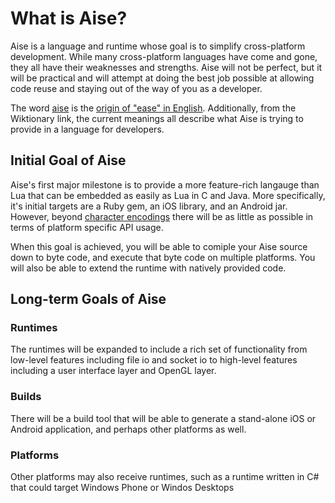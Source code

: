 # What is Aise?

Aise is a language and runtime whose goal is to simplify cross-platform development. While many cross-platform languages have come and gone, they all have their weaknesses and strengths. Aise will not be perfect, but it will be practical and will attempt at doing the best job possible at allowing code reuse and staying out of the way of you as a developer.

The word [aise](http://en.wiktionary.org/wiki/aise) is the [origin of "ease" in English](http://www.etymonline.com/index.php?term=ease&allowed_in_frame=0). Additionally, from the Wiktionary link, the current meanings all describe what Aise is trying to provide in a language for developers.

## Initial Goal of Aise

Aise's first major milestone is to provide a more feature-rich langauge than Lua that can be embedded as easily as Lua in C and Java. More specifically, it's initial targets are a Ruby gem, an iOS library, and an Android jar. However, beyond [character encodings](http://en.wikipedia.org/wiki/Character_encoding) there will be as little as possible in terms of platform specific API usage.

When this goal is achieved, you will be able to comiple your Aise source down to byte code, and execute that byte code on multiple platforms. You will also be able to extend the runtime with natively provided code.

## Long-term Goals of Aise

### Runtimes

The runtimes will be expanded to include a rich set of functionality from low-level features including file io and socket io to high-level features including a user interface layer and OpenGL layer.

### Builds

There will be a build tool that will be able to generate a stand-alone iOS or Android application, and perhaps other platforms as well.

### Platforms

Other platforms may also receive runtimes, such as a runtime written in C# that could target Windows Phone or Windos Desktops